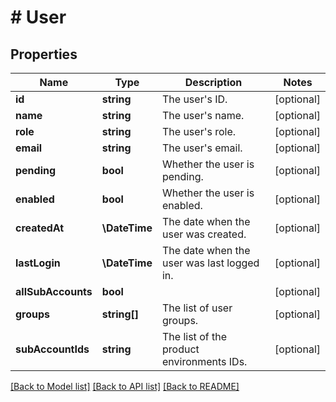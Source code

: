 # # User

## Properties

| Name        | Type          | Description   | Notes         |
|------------ | ------------- | ------------- | ------------- |
| **id** | **string** | The user&#39;s ID. | [optional] |
| **name** | **string** | The user&#39;s name. | [optional] |
| **role** | **string** | The user&#39;s role. | [optional] |
| **email** | **string** | The user&#39;s email. | [optional] |
| **pending** | **bool** | Whether the user is pending. | [optional] |
| **enabled** | **bool** | Whether the user is enabled. | [optional] |
| **createdAt** | **\DateTime** | The date when the user was created. | [optional] |
| **lastLogin** | **\DateTime** | The date when the user was last logged in. | [optional] |
| **allSubAccounts** | **bool** |  | [optional] |
| **groups** | **string[]** | The list of user groups. | [optional] |
| **subAccountIds** | **string** | The list of the product environments IDs. | [optional] |

[[Back to Model list]](../../README.md#models)
[[Back to API list]](../../README.md#api-endpoints)
[[Back to README]](../../README.md)
